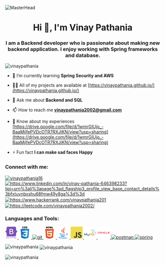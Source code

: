 ![MasterHead](https://mir-s3-cdn-cf.behance.net/project_modules/1400/6c0f9b95746151.5e9ecde69599e.gif)

<h1 align="center">Hi 👋, I'm Vinay Pathania</h1>
<h3 align="center">I am a Backend developer who is passionate about making new backend application. I enjoy working with Spring frameworks and database.</h3>

<p align="left"> <img src="https://komarev.com/ghpvc/?username=vinaypathania&label=Profile%20views&color=0e75b6&style=flat" alt="vinaypathania" /> </p>

- 🌱 I’m currently learning **Spring Security and AWS**

- 👨‍💻 All of my projects are available at [https://vinaypathania.github.io/](https://vinaypathania.github.io/)

- 💬 Ask me about **Backend and SQL**

- 📫 How to reach me **vinaypathania2002@gmail.com**

- 📄 Know about my experiences [https://drive.google.com/file/d/1wmrGIUjo_-BaaMjifePVDcOTR7RXJiKN/view?usp=sharing](https://drive.google.com/file/d/1wmrGIUjo_-BaaMjifePVDcOTR7RXJiKN/view?usp=sharing)

- ⚡ Fun fact **I can make sad faces Happy**

<h3 align="left">Connect with me:</h3>
<p align="left">
<a href="https://twitter.com/vinaypathania16" target="blank"><img align="center" src="https://raw.githubusercontent.com/rahuldkjain/github-profile-readme-generator/master/src/images/icons/Social/twitter.svg" alt="vinaypathania16" height="30" width="40" /></a>
<a href="https://linkedin.com/in/https://www.linkedin.com/in/vinay-pathania-646398233?lipi=urn%3ali%3apage%3ad_flagship3_profile_view_base_contact_details%3bfxtuvnbxshu68fmw49y8ga%3d%3d" target="blank"><img align="center" src="https://raw.githubusercontent.com/rahuldkjain/github-profile-readme-generator/master/src/images/icons/Social/linked-in-alt.svg" alt="https://www.linkedin.com/in/vinay-pathania-646398233?lipi=urn%3ali%3apage%3ad_flagship3_profile_view_base_contact_details%3bfxtuvnbxshu68fmw49y8ga%3d%3d" height="30" width="40" /></a>
<a href="https://www.hackerrank.com/https://www.hackerrank.com/vinaypathania201" target="blank"><img align="center" src="https://raw.githubusercontent.com/rahuldkjain/github-profile-readme-generator/master/src/images/icons/Social/hackerrank.svg" alt="https://www.hackerrank.com/vinaypathania201" height="30" width="40" /></a>
<a href="https://www.leetcode.com/https://leetcode.com/vinaypathania2002/" target="blank"><img align="center" src="https://raw.githubusercontent.com/rahuldkjain/github-profile-readme-generator/master/src/images/icons/Social/leet-code.svg" alt="https://leetcode.com/vinaypathania2002/" height="30" width="40" /></a>
</p>

<h3 align="left">Languages and Tools:</h3>
<p align="left"> <a href="https://getbootstrap.com" target="_blank" rel="noreferrer"> <img src="https://raw.githubusercontent.com/devicons/devicon/master/icons/bootstrap/bootstrap-plain-wordmark.svg" alt="bootstrap" width="40" height="40"/> </a> <a href="https://www.w3schools.com/css/" target="_blank" rel="noreferrer"> <img src="https://raw.githubusercontent.com/devicons/devicon/master/icons/css3/css3-original-wordmark.svg" alt="css3" width="40" height="40"/> </a> <a href="https://git-scm.com/" target="_blank" rel="noreferrer"> <img src="https://www.vectorlogo.zone/logos/git-scm/git-scm-icon.svg" alt="git" width="40" height="40"/> </a> <a href="https://www.w3.org/html/" target="_blank" rel="noreferrer"> <img src="https://raw.githubusercontent.com/devicons/devicon/master/icons/html5/html5-original-wordmark.svg" alt="html5" width="40" height="40"/> </a> <a href="https://www.java.com" target="_blank" rel="noreferrer"> <img src="https://raw.githubusercontent.com/devicons/devicon/master/icons/java/java-original.svg" alt="java" width="40" height="40"/> </a> <a href="https://developer.mozilla.org/en-US/docs/Web/JavaScript" target="_blank" rel="noreferrer"> <img src="https://raw.githubusercontent.com/devicons/devicon/master/icons/javascript/javascript-original.svg" alt="javascript" width="40" height="40"/> </a> <a href="https://www.mysql.com/" target="_blank" rel="noreferrer"> <img src="https://raw.githubusercontent.com/devicons/devicon/master/icons/mysql/mysql-original-wordmark.svg" alt="mysql" width="40" height="40"/> </a> <a href="https://www.oracle.com/" target="_blank" rel="noreferrer"> <img src="https://raw.githubusercontent.com/devicons/devicon/master/icons/oracle/oracle-original.svg" alt="oracle" width="40" height="40"/> </a> <a href="https://postman.com" target="_blank" rel="noreferrer"> <img src="https://www.vectorlogo.zone/logos/getpostman/getpostman-icon.svg" alt="postman" width="40" height="40"/> </a> <a href="https://spring.io/" target="_blank" rel="noreferrer"> <img src="https://www.vectorlogo.zone/logos/springio/springio-icon.svg" alt="spring" width="40" height="40"/> </a> </p>

<p><img align="left" src="https://github-readme-stats.vercel.app/api/top-langs?username=vinaypathania&show_icons=true&locale=en&layout=compact" alt="vinaypathania" /></p>

<p>&nbsp;<img align="center" src="https://github-readme-stats.vercel.app/api?username=vinaypathania&show_icons=true&locale=en" alt="vinaypathania" /></p>

<p><img align="center" src="https://github-readme-streak-stats.herokuapp.com/?user=vinaypathania&" alt="vinaypathania" /></p>
